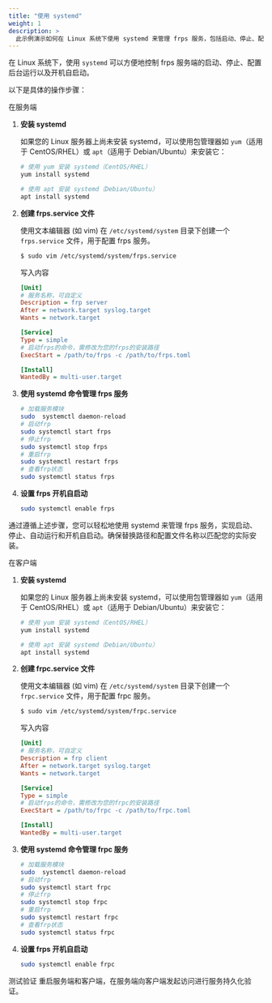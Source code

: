 ```yaml
---
title: "使用 systemd"
weight: 1
description: >
  此示例演示如何在 Linux 系统下使用 systemd 来管理 frps 服务，包括启动、停止、配置后台运行和设置开机自启动。
---
```


在 Linux 系统下，使用 `systemd` 可以方便地控制 frps 服务端的启动、停止、配置后台运行以及开机自启动。

以下是具体的操作步骤：

在服务端

1. **安装 systemd**

    如果您的 Linux 服务器上尚未安装 systemd，可以使用包管理器如 `yum`（适用于 CentOS/RHEL）或 `apt`（适用于 Debian/Ubuntu）来安装它：

    ```bash
    # 使用 yum 安装 systemd（CentOS/RHEL）
    yum install systemd

    # 使用 apt 安装 systemd（Debian/Ubuntu）
    apt install systemd
    ```

2. **创建 frps.service 文件**

    使用文本编辑器 (如 vim) 在 `/etc/systemd/system` 目录下创建一个 `frps.service` 文件，用于配置 frps 服务。

    ```bash
    $ sudo vim /etc/systemd/system/frps.service
    ```

    写入内容
    ```ini
    [Unit]
    # 服务名称，可自定义
    Description = frp server
    After = network.target syslog.target
    Wants = network.target

    [Service]
    Type = simple
    # 启动frps的命令，需修改为您的frps的安装路径
    ExecStart = /path/to/frps -c /path/to/frps.toml

    [Install]
    WantedBy = multi-user.target
    ```

3. **使用 systemd 命令管理 frps 服务**

    ```bash
    # 加载服务模块
    sudo  systemctl daemon-reload
    # 启动frp
    sudo systemctl start frps
    # 停止frp
    sudo systemctl stop frps
    # 重启frp
    sudo systemctl restart frps
    # 查看frp状态
    sudo systemctl status frps
    ```

4. **设置 frps 开机自启动**

    ```bash
    sudo systemctl enable frps
    ```

通过遵循上述步骤，您可以轻松地使用 systemd 来管理 frps 服务，实现启动、停止、自动运行和开机自启动。确保替换路径和配置文件名称以匹配您的实际安装。


在客户端
1. **安装 systemd**

    如果您的 Linux 服务器上尚未安装 systemd，可以使用包管理器如 `yum`（适用于 CentOS/RHEL）或 `apt`（适用于 Debian/Ubuntu）来安装它：

    ```bash
    # 使用 yum 安装 systemd（CentOS/RHEL）
    yum install systemd

    # 使用 apt 安装 systemd（Debian/Ubuntu）
    apt install systemd
    ```

2. **创建 frpc.service 文件**

    使用文本编辑器 (如 vim) 在 `/etc/systemd/system` 目录下创建一个 `frpc.service` 文件，用于配置 frpc 服务。

    ```bash
    $ sudo vim /etc/systemd/system/frpc.service
    ```

    写入内容
    ```ini
    [Unit]
    # 服务名称，可自定义
    Description = frp client
    After = network.target syslog.target
    Wants = network.target

    [Service]
    Type = simple
    # 启动frps的命令，需修改为您的frpc的安装路径
    ExecStart = /path/to/frpc -c /path/to/frpc.toml

    [Install]
    WantedBy = multi-user.target
    ```

3. **使用 systemd 命令管理 frpc 服务**

    ```bash
    # 加载服务模块
    sudo  systemctl daemon-reload
    # 启动frp
    sudo systemctl start frpc
    # 停止frp
    sudo systemctl stop frpc
    # 重启frp
    sudo systemctl restart frpc
    # 查看frp状态
    sudo systemctl status frpc
    ```

4. **设置 frps 开机自启动**

    ```bash
    sudo systemctl enable frpc
    ```

测试验证
重启服务端和客户端，在服务端向客户端发起访问进行服务持久化验证。
